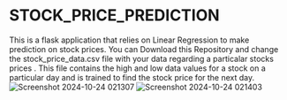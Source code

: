 # STOCK_PRICE_PREDICTION

This is a flask application that relies on Linear Regression to make prediction on stock prices.
You can Download this Repository and change the stock_price_data.csv file with your data regarding a particalar stocks prices .
This file contains the high and low data values for a stock on a particular day and is trained to find the stock price for the next day.
![Screenshot 2024-10-24 021307](https://github.com/user-attachments/assets/792643c5-cec8-4e8c-8086-625619573432)
![Screenshot 2024-10-24 021403](https://github.com/user-attachments/assets/b3d70cf9-be10-4a00-a126-98d63a9fbffe)
